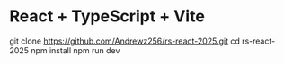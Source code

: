 # React + TypeScript + Vite

git clone https://github.com/Andrewz256/rs-react-2025.git
cd rs-react-2025
npm install
npm run dev
